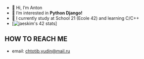 - 👋 Hi, I’m Anton
- 👀 I’m interested in **Python Django!**
- 🌱 I currently study at School 21 (Ecole 42) and learning C/C++
- [![jaeskim's 42 stats](https://badge42.herokuapp.com/api/stats/ikael)]

## HOW TO REACH ME
- email: chtotib.yudin@mail.ru

<!---
ikael21/ikael21 is a ✨ special ✨ repository because its `README.md` (this file) appears on your GitHub profile.
You can click the Preview link to take a look at your changes.
--->
